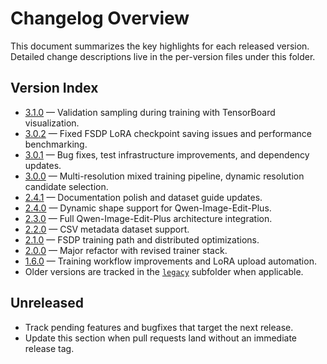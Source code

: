 # Changelog Overview

This document summarizes the key highlights for each released version. Detailed change descriptions live in the per-version files under this folder.

## Version Index

- [3.1.0](./v3.1.0.md) — Validation sampling during training with TensorBoard visualization.
- [3.0.2](./v3.0.2.md) — Fixed FSDP LoRA checkpoint saving issues and performance benchmarking.
- [3.0.1](./v3.0.1.md) — Bug fixes, test infrastructure improvements, and dependency updates.
- [3.0.0](./v3.0.0.md) — Multi-resolution mixed training pipeline, dynamic resolution candidate selection.
- [2.4.1](./v2.4.1.md) — Documentation polish and dataset guide updates.
- [2.4.0](./v2.4.0.md) — Dynamic shape support for Qwen-Image-Edit-Plus.
- [2.3.0](./v2.3.0.md) — Full Qwen-Image-Edit-Plus architecture integration.
- [2.2.0](./v2.2.0.md) — CSV metadata dataset support.
- [2.1.0](./v2.1.0.md) — FSDP training path and distributed optimizations.
- [2.0.0](./v2.0.0.md) — Major refactor with revised trainer stack.
- [1.6.0](./v1.6.0.md) — Training workflow improvements and LoRA upload automation.
- Older versions are tracked in the [`legacy`](./legacy/) subfolder when applicable.

## Unreleased

- Track pending features and bugfixes that target the next release.
- Update this section when pull requests land without an immediate release tag.

